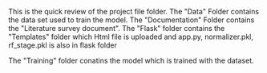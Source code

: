 This is the quick review of the project file folder.
The "Data" Folder contains the data set used to train the model.
The "Documentation" Folder contains the "Literature survey document".
The "Flask" folder contains the 
  "Templates" folder which Html file is uploaded
   and app.py, normalizer.pkl, rf_stage.pkl is also in flask folder
       
The "Training" folder conatins the model which is trained with the dataset.

